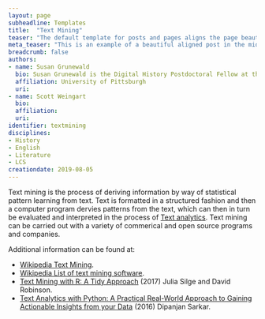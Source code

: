 ```yaml
---
layout: page
subheadline: Templates
title:  "Text Mining"
teaser: "The default template for posts and pages aligns the page beautifully in the middle. <strong>But</strong> you can customize posts/pages easily via switches in the front matter to <em>get a sidebar</em> and/or to <em>turn off meta-information</em> at the end of the page like categories, tags and dates."
meta_teaser: "This is an example of a beautiful aligned post in the middle. There is no sidebar to distract the reader. The difference to the Page-Template is, that you find meta-information at the bottom of the post."
breadcrumb: false
authors: 
- name: Susan Grunewald
  bio: Susan Grunewald is the Digital History Postdoctoral Fellow at the University of Pittsburgh’s World History Center. She received her PhD from Carnegie Mellon University, where she was a two-time A.W. Mellon Fellow in Digital Humanities. Her research focuses on Soviet history, particularly German prisoners of war in the USSR during and after the Second World War.
  affiliation: University of Pittsburgh
  uri:
- name: Scott Weingart
  bio:
  affiliation:
  uri:
identifier: textmining
disciplines: 
- History
- English
- Literature
- LCS
creationdate: 2019-08-05
---
```


Text mining is the process of deriving information by way of statistical pattern learning from text. Text is formatted in a structured fashion and then a computer program dervies patterns from the text, which can then in turn be evaluated and interpreted in the process of [Text analytics](). Text mining can be carried out with a variety of commerical and open source programs and companies.

Additional information can be found at:
 -  [Wikipedia Text Mining](https://en.wikipedia.org/wiki/Text_mining).
 -  [Wikipedia List of text mining software](https://en.wikipedia.org/wiki/List_of_text_mining_software). 
 -  [Text Mining with R: A Tidy Approach](https://books.google.com/books?id=qNcnDwAAQBAJ&printsec=frontcover&dq=text+mining&hl=en&sa=X&ved=0ahUKEwj_1dr0xOzjAhXEg-AKHSIvAuUQ6AEIKjAA#v=onepage&q=text%20mining&f=false) (2017) Julia Silge and David Robinson.
 -  [Text Analytics with Python: A Practical Real-World Approach to Gaining Actionable Insights from your Data](https://books.google.com/books?id=IimgDQAAQBAJ&printsec=frontcover&dq=text+mining&hl=en&sa=X&ved=0ahUKEwj_1dr0xOzjAhXEg-AKHSIvAuUQ6AEIPjAD#v=onepage&q=text%20mining&f=false) (2016) Dipanjan Sarkar.
